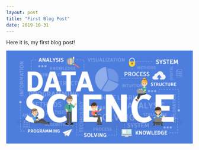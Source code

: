 ```yaml
---
layout: post
title: "First Blog Post"
date: 2019-10-31
---
```

Here it is, my first blog post! 


![Image](https://github.com/brighamk/brighamk.github.io/blob/master/images/what-is-data-science-1040x520.jpg?raw=true)
